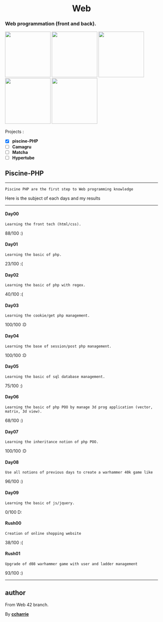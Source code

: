 <h1 align=center>Web</h1>
<h3>Web programmation (front and back).</h3>

<p float="left">
    <a href="https://fr.wikipedia.org/wiki/Hypertext_Markup_Language"><img src="https://www.programmation-facile.com/wp-content/uploads/2014/03/html5.png" height="150" width="auto"></a>
 <a href="https://fr.wikipedia.org/wiki/Feuilles_de_style_en_cascade"><img src="https://humancoders-formations.s3.amazonaws.com/uploads/course/logo/70/thumb_bigger_formation-css3.png" height="150" width="auto"></a>
 <a href="https://fr.wikipedia.org/wiki/JavaScript"><img src="http://ecofemina.fr/wp-content/uploads/2016/03/js-logo.png" height="150" width="auto"></a>
 <a href="http://php.net/"><img src="http://inboxtechs.com/wp-content/uploads/2018/01/icon-php1-1.png" height="150" width="auto"></a>
  <a href="https://sql.sh/"><img src="https://www.concurrency.com/getmedia/e0f69a92-832a-4680-b8ae-a1e02407d80a/SQL-Database-(generic).png.aspx?width=256&height=256&ext=.png" height="150" width="auto"></a>
 </p>

Projects :
* [x] **piscine-PHP**
* [ ] **Camagru**
* [ ] **Matcha**
* [ ] **Hypertube**

## Piscine-PHP
***
```
Piscine PHP are the first step to Web programming knowledge
```
Here is the subject of each days and my results
***
#### Day00
```
Learning the front tech (html/css).
```
88/100 :)

#### Day01
```
Learning the basic of php.
```
23/100 :(

#### Day02
```
Learning the basic of php with regex.
```
40/100 :(

#### Day03
```
Learning the cookie/get php management.
```
100/100 :D

#### Day04
```
Learning the base of session/post php management.
```
100/100 :D

#### Day05
```
Learning the basic of sql database management.
```
75/100 :)

#### Day06
```
Learning the basic of php POO by manage 3d prog application (vector, matrix, 3d view).
```
68/100 :)

#### Day07
```
Learning the inheritance notion of php POO.
```
100/100 :D

#### Day08
```
Use all notions of previous days to create a warhammer 40k game like
```
96/100 :)

#### Day09
```
Learning the basic of js/jquery.
```
0/100 D:

#### Rush00
```
Creation of online shopping website
```
38/100 :(

#### Rush01
```
Upgrade of d08 warhammer game with user and ladder management
```
93/100 :)
***
## author

From Web 42 branch.

By [**ccharrie**](https://profile.intra.42.fr/users/ccharrie)
